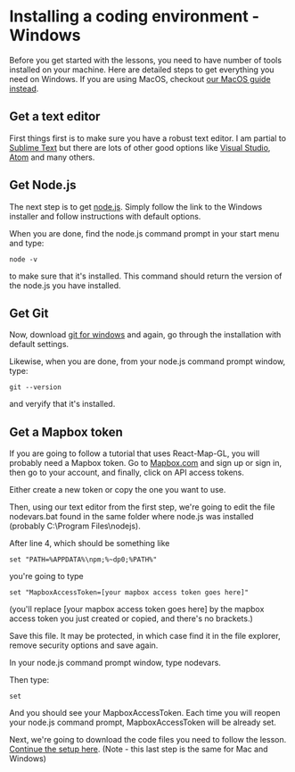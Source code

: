 # Installing a coding environment - Windows

Before you get started with the lessons, you need to have number of tools installed on your machine. Here are detailed steps to get everything you need on Windows. If you are using MacOS, checkout [our MacOS guide instead](#/installing-a-coding-environment/installing-tools-mac).

## Get a text editor

First things first is to make sure you have a robust text editor. I am partial to [Sublime Text](https://www.sublimetext.com/3) but there are lots of other good options like [Visual Studio](https://code.visualstudio.com/), [Atom](https://atom.io) and many others. 

## Get Node.js

The next step is to get [node.js](https://nodejs.org/en/download/). Simply follow the link to the Windows installer and follow instructions with default options.

When you are done, find the node.js command prompt in your start menu and type: 

```
node -v
```

to make sure that it's installed. This command should return the version of the node.js you have installed. 

## Get Git

Now, download [git for windows](https://git-scm.com/) and again, go through the installation with default settings. 

Likewise, when you are done, from your node.js command prompt window, type: 

```
git --version
```

and veryify that it's installed. 

## Get a Mapbox token

If you are going to follow a tutorial that uses React-Map-GL, you will probably need a Mapbox token. Go to [Mapbox.com](http://mapbox.com) and sign up or sign in, then go to your account, and finally, click on API access tokens. 

Either create a new token or copy the one you want to use.

Then, using our text editor from the first step, we're going to edit the file nodevars.bat found in the same folder where node.js was installed (probably C:\Program Files\nodejs). 

After line 4, which should be something like 
```
set "PATH=%APPDATA%\npm;%~dp0;%PATH%"
```

you're going to type

```
set "MapboxAccessToken=[your mapbox access token goes here]"
```

(you'll replace [your mapbox access token goes here] by the mapbox access token you just created or copied, and there's no brackets.)

Save this file. 
It may be protected, in which case find it in the file explorer, remove security options and save again. 

In your node.js command prompt window, type nodevars.

Then type:

```
set
```

And you should see your MapboxAccessToken. 
Each time you will reopen your node.js command prompt, MapboxAccessToken will be already set.

Next, we're going to download the code files you need to follow the lesson. [Continue the setup here](#/installing-a-coding-environment/downloading-code-examples). (Note - this last step is the same for Mac and Windows)

